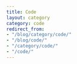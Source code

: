 ```yaml
---
title: Code
layout: category
category: code
redirect_from:
- "/blog/category/code/"
- "/blog/code/"
- "/category/code/"
- "/code/"
---
```


